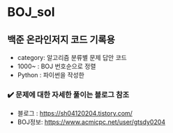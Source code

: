 # BOJ_sol

## 백준 온라인저지 코드 기록용
- category: 알고리즘 분류별 문제 답안 코드<br>
- 1000~ : BOJ 번호순으로 정렬<br>
- Python : 파이썬을 작성한 

### ✔️ 문제에 대한 자세한 풀이는 블로그 참조
- 블로그 : https://sh04120204.tistory.com/
- BOJ정보: https://www.acmicpc.net/user/gtsdy0204

